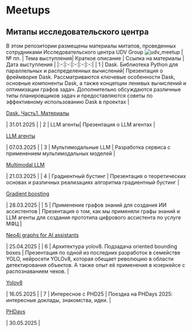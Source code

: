 # Meetups
## Митапы исследовательского центра
В этом репозитории размещены материалы митапов, проведенных сотрудниками Исследовательского центра UDV Group
![udv_meetup](https://github.com/user-attachments/assets/cac2aa28-c34e-4f90-91b3-0e6a9b34d817)
| № пп. | Тема выступления| Краткое описание |  Ссылка на материалы | Дата выступления |
|:-:|:-:|:-:|:-:|:-:|
| 1 | Dask. Библиотека Python для параллельных и распределенных вычислений| Презентация о фреймворке Dask. Рассматриваются ключевые особенности Dask, основные компоненты Dask, а также концепции ленивых вычислений и оптимизации графов задач. Дополнительно обсуждаются различные типы планировщиков задач и предоставляются советы по эффективному использованию Dask в проектах  | <p><a href="https://github.com/UDV-RnD/Meetups/tree/fec08dd487b1d6a99d5e29897b0c7027aff41d7b/Dask.Part%201"> Dask. Часть1. Материалы </a></p> | 31.01.2025 |
| 2 | LLM агенты| Презентация о LLM агентах  | <p><a href="https://github.com/UDV-RnD/Meetups/tree/main/LLM%20agents"> LLM агенты </a></p> | 07.03.2025 |
| 3 | Мультимодальные LLM | Разработка сервиса с применением мультимодальных моделей  | <p><a href="https://github.com/UDV-RnD/Meetups/tree/main/Multimodal%20LLM"> Multimodal LLM </a></p> | 21.03.2025 |
| 4 | Градиентный бустинг | Презентация о теоретических основах и различных реализациях алгоритма градиентный бустинг  | <p><a href="https://github.com/UDV-RnD/Meetups/tree/main/Boostings"> Gradient boosting </a></p> | 28.03.2025 |
| 5 | Применение графов знаний для создания ИИ ассистентов | Презентация о том, как мы применяли графы знаний и LLM агенты для создания прототипа цифрового ассистента по услуге МФЦ | <p><a href="https://github.com/UDV-RnD/Meetups/tree/main/neo4j_graphs_for_AI_assistants"> Neo4j graphs for AI assistants </a></p> | 25.04.2025 |
| 6 | Архитектура yolov8. Подзадача oriented bounding boxes | Презентация по одной из последних разработок в семействе YOLO, нейросети YOLOv8, которая обещает революцию в области детектирования объектов. А также опыт её применения в юзеркейсе с распознаванием чеков. | <p><a href="https://github.com/UDV-RnD/Meetups/tree/main/yolo"> Yolov8 </a></p> | 16.05.2025 |
| 7 | Интересное с PHD25 | Поездка на PHDays 2025: интересные доклады, знакомства, идеи. | <p><a href="https://github.com/UDV-RnD/Meetups/tree/main/PHDays"> PHDays </a></p> | 30.05.2025 |





